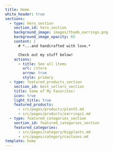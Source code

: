 ```yaml
---
title: Home
white_header: true
sections:
  - type: hero_section
    section_id: hero_section
    background_image: images/thumb_earrings.png
    background_image_opacity: 65
    content: |
      # *...and handcrafted with love.*

      Check out my stuff below!
    actions:
      - title: See all items
        url: /store
        arrow: true
        style: primary
  - type: featured_products_section
    section_id: best_sellers_section
    title: Some of My Favorites!
    icon: true
    light_title: true
    featured_products:
      - src/pages/products/plant5.md
      - src/pages/products/earrings1.md
  - type: featured_categories_section
    section_id: featured_categories_section
    featured_categories:
      - src/pages/category/bigplants.md
      - src/pages/category/cactuses.md
template: home
---
```

